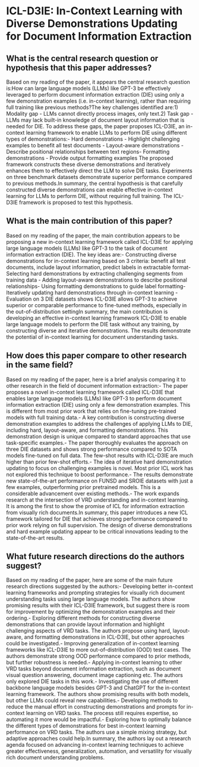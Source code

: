 # ICL-D3IE: In-Context Learning with Diverse Demonstrations Updating for   Document Information Extraction

## What is the central research question or hypothesis that this paper addresses?

Based on my reading of the paper, it appears the central research question is:How can large language models (LLMs) like GPT-3 be effectively leveraged to perform document information extraction (DIE) using only a few demonstration examples (i.e. in-context learning), rather than requiring full training like previous methods?The key challenges identified are:1) Modality gap - LLMs cannot directly process images, only text.2) Task gap - LLMs may lack built-in knowledge of document layout information that is needed for DIE. To address these gaps, the paper proposes ICL-D3IE, an in-context learning framework to enable LLMs to perform DIE using different types of demonstrations:- Hard demonstrations - Highlight challenging examples to benefit all test documents - Layout-aware demonstrations - Describe positional relationships between text regions- Formatting demonstrations - Provide output formatting examples The proposed framework constructs these diverse demonstrations and iteratively enhances them to effectively direct the LLM to solve DIE tasks. Experiments on three benchmark datasets demonstrate superior performance compared to previous methods.In summary, the central hypothesis is that carefully constructed diverse demonstrations can enable effective in-context learning for LLMs to perform DIE, without requiring full training. The ICL-D3IE framework is proposed to test this hypothesis.


## What is the main contribution of this paper?

Based on my reading of the paper, the main contribution appears to be proposing a new in-context learning framework called ICL-D3IE for applying large language models (LLMs) like GPT-3 to the task of document information extraction (DIE). The key ideas are:- Constructing diverse demonstrations for in-context learning based on 3 criteria: benefit all test documents, include layout information, predict labels in extractable format- Selecting hard demonstrations by extracting challenging segments from training data - Adding layout-aware demonstrations to describe positional relationships- Using formatting demonstrations to guide label formatting- Iteratively updating hard demonstrations through in-context learning - Evaluation on 3 DIE datasets shows ICL-D3IE allows GPT-3 to achieve superior or comparable performance to fine-tuned methods, especially in the out-of-distribution settingIn summary, the main contribution is developing an effective in-context learning framework ICL-D3IE to enable large language models to perform the DIE task without any training, by constructing diverse and iterative demonstrations. The results demonstrate the potential of in-context learning for document understanding tasks.


## How does this paper compare to other research in the same field?

Based on my reading of the paper, here is a brief analysis comparing it to other research in the field of document information extraction:- The paper proposes a novel in-context learning framework called ICL-D3IE that enables large language models (LLMs) like GPT-3 to perform document information extraction (DIE) using only a few demonstration examples. This is different from most prior work that relies on fine-tuning pre-trained models with full training data.- A key contribution is constructing diverse demonstration examples to address the challenges of applying LLMs to DIE, including hard, layout-aware, and formatting demonstrations. This demonstration design is unique compared to standard approaches that use task-specific examples.- The paper thoroughly evaluates the approach on three DIE datasets and shows strong performance compared to SOTA models fine-tuned on full data. The few-shot results with ICL-D3IE are much higher than prior few-shot efforts.- The idea of iterative hard demonstration updating to focus on challenging examples is novel. Most prior ICL work has not explored this technique to boost performance.- The results demonstrate new state-of-the-art performance on FUNSD and SROIE datasets with just a few examples, outperforming prior pretrained models. This is a considerable advancement over existing methods.- The work expands research at the intersection of VRD understanding and in-context learning. It is among the first to show the promise of ICL for information extraction from visually rich documents.In summary, this paper introduces a new ICL framework tailored for DIE that achieves strong performance compared to prior work relying on full supervision. The design of diverse demonstrations and hard example updating appear to be critical innovations leading to the state-of-the-art results.


## What future research directions do the authors suggest?

Based on my reading of the paper, here are some of the main future research directions suggested by the authors:- Developing better in-context learning frameworks and prompting strategies for visually rich document understanding tasks using large language models. The authors show promising results with their ICL-D3IE framework, but suggest there is room for improvement by optimizing the demonstration examples and their ordering.- Exploring different methods for constructing diverse demonstrations that can provide layout information and highlight challenging aspects of VRD tasks. The authors propose using hard, layout-aware, and formatting demonstrations in ICL-D3IE, but other approaches could be investigated.- Improving generalization of in-context learning frameworks like ICL-D3IE to more out-of-distribution (OOD) test cases. The authors demonstrate strong OOD performance compared to prior methods, but further robustness is needed.- Applying in-context learning to other VRD tasks beyond document information extraction, such as document visual question answering, document image captioning etc. The authors only explored DIE tasks in this work.- Investigating the use of different backbone language models besides GPT-3 and ChatGPT for the in-context learning framework. The authors show promising results with both models, but other LLMs could reveal new capabilities.- Developing methods to reduce the manual effort in constructing demonstrations and prompts for in-context learning on VRD tasks. The process still requires expertise, so automating it more would be impactful.- Exploring how to optimally balance the different types of demonstrations for best in-context learning performance on VRD tasks. The authors use a simple mixing strategy, but adaptive approaches could help.In summary, the authors lay out a research agenda focused on advancing in-context learning techniques to achieve greater effectiveness, generalization, automation, and versatility for visually rich document understanding problems.

